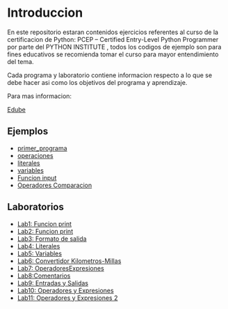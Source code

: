 # Introduccion

En este repositorio estaran contenidos ejercicios referentes al curso de la certificacion de Python: PCEP – Certified Entry-Level Python Programmer por parte del PYTHON INSTITUTE , todos los codigos de ejemplo son para fines educativos se recomienda tomar el curso para mayor entendimiento del tema.

Cada programa y laboratorio contiene informacion respecto a lo que se debe hacer asi como los objetivos del programa y aprendizaje.

Para mas informacion:

[Edube](https://edube.org/)



## Ejemplos

* [primer_programa](./Examples/primer_programa.py)
* [operaciones](./Examples/operaciones.py)
* [literales](./Examples/literales.py)
* [variables](./Examples/Variables.py)
* [Funcion input](./Examples/Input.py)
* [Operadores Comparacion](./Examples/OperadoresComparacion.py)

## Laboratorios

* [Lab1: Funcion print](./Exercises/Lab1_print.py)
* [Lab2: Funcion print](./Exercises/Lab2_print2.py)
* [Lab3: Formato de salida](./Exercises/Lab3_formato_salida.py)
* [Lab4: Literales](./Exercises/Lab4_Literales.py)
* [Lab5: Variables](./Exercises/Lab5_Variables.py)
* [Lab6: Convertidor Kilometros-Millas](./Exercises/Lab6_ConvertidorSencillo.py)
* [Lab7: OperadoresExpresiones](./Exercises/Lab7_OperadoresExpresiones.py)
* [Lab8:Comentarios](./Exercises/Lab8_Comentarios.py)
* [Lab9: Entradas y Salidas](./Exercises/Lab9_Entradas_Salidas.py)
* [Lab10: Operadores y Expresiones](./Exercises/Lab10_Operadores_Expresiones.py)
* [Lab11: Operadores y Expresiones 2](./Exercises/Lab11_OperadoresExp2.py)



